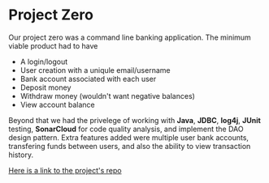 # Project Zero

Our project zero was a command line banking application. The minimum 
viable product had to have 
* A login/logout
* User creation with a uniqule email/username
* Bank account associated with each user
* Deposit money
* Withdraw money (wouldn't want negative balances)
* View account balance

Beyond that we had the privelege of working with **Java**, **JDBC**, **log4j**, **JUnit** testing, **SonarCloud** for code quality analysis, and implement the DAO design pattern. Extra features added 
were multiple user bank accounts, transfering funds between users, and 
also the ability to view transaction history.

[Here is a link to the project's repo](https://github.com/crandonriordan/Projects-Rev/tree/master/p0-crandon-riordan)
